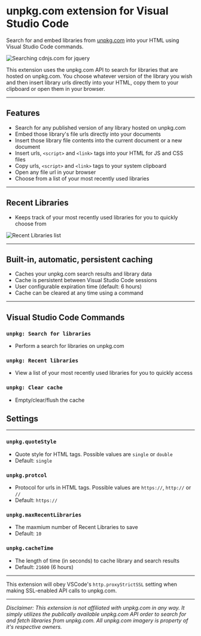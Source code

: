 # unpkg.com extension for Visual Studio Code

Search for and embed libraries from [unpkg.com](https://unpkg.com) into your HTML using Visual Studio Code commands.

![Searching cdnjs.com for jquery](images/search-example.gif)

This extension uses the unpkg.com API to search for libraries that are hosted on unpkg.com. You choose whatever version of the library you wish and then insert library urls directly into your HTML, copy them to your clipboard or open them in your browser.

---
## Features
- Search for any published version of any library hosted on unpkg.com
- Embed those library's file urls directly into your documents
- Insert those library file contents into the current document or a new document
- Insert urls, `<script>` and  `<link>` tags into your HTML for JS and CSS files
- Copy urls, `<script>` and `<link>` tags to your system clipboard
- Open any file url in your browser
- Choose from a list of your most recently used libraries

---
## Recent Libraries
- Keeps track of your most recently used libraries for you to quickly choose from

![Recent Libraries list](images/recent-libraries-example.gif)

---
## Built-in, automatic, persistent caching
- Caches your unpkg.com search results and library data
- Cache is persistent between Visual Studio Code sessions
- User configurable expiration time (default: 6 hours)
- Cache can be cleared at any time using a command

---
## Visual Studio Code Commands

### `unpkg: Search for libraries`

- Perform a search for libraries on unpkg.com

### `unpkg: Recent libraries`

- View a list of your most recently used libraries for you to quickly access

### `unpkg: Clear cache`

- Empty/clear/flush the cache

## Settings
---

### `unpkg.quoteStyle`

- Quote style for HTML tags. Possible values are `single` or `double`
- Default: `single`

### `unpkg.protcol`

- Protocol for urls in HTML tags. Possible values are `https://`, `http://` or `//`
- Default: `https://`

### `unpkg.maxRecentLibraries`

- The maxmium number of Recent Libraries to save
- Default: `10`

### `unpkg.cacheTime`

- The length of time (in seconds) to cache library and search results
- Default: `21600` (6 hours)

---

This extension will obey VSCode's `http.proxyStrictSSL` setting when making SSL-enabled API calls to unpkg.com.

---

*Disclaimer: This extension is not affiliated with unpkg.com in any way. It simply utilizes the publically available unpkg.com API order to search for and fetch libraries from unpkg.com. All unpkg.com imagery is property of it's respective owners.*
